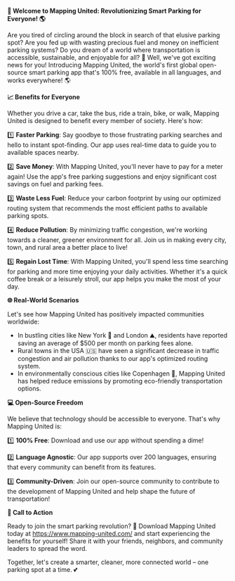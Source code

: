 **🚀 Welcome to Mapping United: Revolutionizing Smart Parking for Everyone! 🌎**

Are you tired of circling around the block in search of that elusive parking spot? Are you fed up with wasting precious fuel and money on inefficient parking systems? Do you dream of a world where transportation is accessible, sustainable, and enjoyable for all? 🌟 Well, we've got exciting news for you! Introducing Mapping United, the world's first global open-source smart parking app that's 100% free, available in all languages, and works everywhere! 🌎

**📈 Benefits for Everyone**

Whether you drive a car, take the bus, ride a train, bike, or walk, Mapping United is designed to benefit every member of society. Here's how:

1️⃣ **Faster Parking**: Say goodbye to those frustrating parking searches and hello to instant spot-finding. Our app uses real-time data to guide you to available spaces nearby.

2️⃣ **Save Money**: With Mapping United, you'll never have to pay for a meter again! Use the app's free parking suggestions and enjoy significant cost savings on fuel and parking fees.

3️⃣ **Waste Less Fuel**: Reduce your carbon footprint by using our optimized routing system that recommends the most efficient paths to available parking spots.

4️⃣ **Reduce Pollution**: By minimizing traffic congestion, we're working towards a cleaner, greener environment for all. Join us in making every city, town, and rural area a better place to live!

5️⃣ **Regain Lost Time**: With Mapping United, you'll spend less time searching for parking and more time enjoying your daily activities. Whether it's a quick coffee break or a leisurely stroll, our app helps you make the most of your day.

**🌐 Real-World Scenarios**

Let's see how Mapping United has positively impacted communities worldwide:

* In bustling cities like New York 🗽️ and London ⛰️, residents have reported saving an average of $500 per month on parking fees alone.
* Rural towns in the USA 🇺🇸 have seen a significant decrease in traffic congestion and air pollution thanks to our app's optimized routing system.
* In environmentally conscious cities like Copenhagen 🌳, Mapping United has helped reduce emissions by promoting eco-friendly transportation options.

**💻 Open-Source Freedom**

We believe that technology should be accessible to everyone. That's why Mapping United is:

1️⃣ **100% Free**: Download and use our app without spending a dime!

2️⃣ **Language Agnostic**: Our app supports over 200 languages, ensuring that every community can benefit from its features.

3️⃣ **Community-Driven**: Join our open-source community to contribute to the development of Mapping United and help shape the future of transportation!

**🌟 Call to Action**

Ready to join the smart parking revolution? 🚀 Download Mapping United today at https://www.mapping-united.com/ and start experiencing the benefits for yourself! Share it with your friends, neighbors, and community leaders to spread the word.

Together, let's create a smarter, cleaner, more connected world – one parking spot at a time. 💕